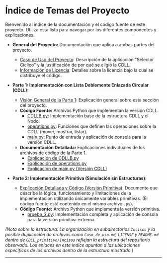 # Índice de Temas del Proyecto

Bienvenido al índice de la documentación y el código fuente de este proyecto. Utiliza esta lista para navegar por los diferentes componentes y explicaciones.

*   **General del Proyecto:** Documentación que aplica a ambas partes del proyecto.
    *   [Caso de Uso del Proyecto](Caso_de_uso.md): Descripción de la aplicación "Selector Cíclico" y la justificación de por qué se eligió la CDLL.
    *   [Información de Licencia](LICENSE): Detalles sobre la licencia bajo la cual se distribuye el código.

*   **Parte 1: Implementación con Lista Doblemente Enlazada Circular (CDLL):**
    *   [Visión General de la Parte 1](CDLL_normal/Incisos/Explicacion.md): Explicación general sobre esta sección del proyecto.
    *   **Código Fuente:** Archivos Python que implementan la versión CDLL.
        *   [CDLLB.py](CDLL_normal/Incisos/CDLLB.py): Implementación base de la estructura CDLL y el Nodo.
        *   [operations.py](CDLL_normal/Incisos/operations.py): Funciones que definen las operaciones sobre la CDLL (mover, mostrar, listar).
        *   [main.py](CDLL_normal/Incisos/main.py): Punto de entrada y aplicación de consola para la versión CDLL.
    *   **Documentación Detallada:** Explicaciones individuales de los archivos de código de la Parte 1.
        *   [Explicación de CDLLB.py](CDLL_normal/Incisos/CDLLB.md)
        *   [Explicación de operations.py](CDLL_normal/Incisos/operations.md)
        *   [Explicación de main.py (Versión CDLL)](CDLL_normal/Incisos/main.md)

*   **Parte 2: Implementación Primitiva (Simulación sin Estructuras):**
    *   [Explicación Detallada y Código (Versión Primitiva)](CDLL_primitivo/Incisos/Prueba2.md): Documento que describe la lógica, funcionamiento y limitaciones de la implementación utilizando únicamente variables primitivas. (El código fuente está contenido en el mismo archivo `.py`).
    *   **Código Fuente:** Archivo Python que implementa la versión primitiva.
        *   [prueba_2.py](CDLL_primitivo/Incisos/prueba_2.py): Implementación completa y aplicación de consola para la versión primitiva extrema.

*(Nota sobre la estructura: La organización en subdirectorios `Incisos` y la posible duplicación de archivos como `Caso_de_uso.md`, `LICENSE` y `README.md` dentro de `CDLL_primitivo/Incisos` reflejan la estructura del repositorio observado. Los enlaces en este índice apuntan a las ubicaciones específicas de los archivos dentro de la estructura mostrada.)*

---
